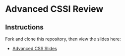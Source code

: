 # Advanced CSSI Review

## Instructions
Fork and clone this repository, then view the slides here:

  * [Advanced CSS Slides](https://docs.google.com/a/google.com/presentation/d/1HSvehXzLuR3PalwQindKWrCZzRrMqXMayX8cY1lkXq8/edit?usp=sharing)

